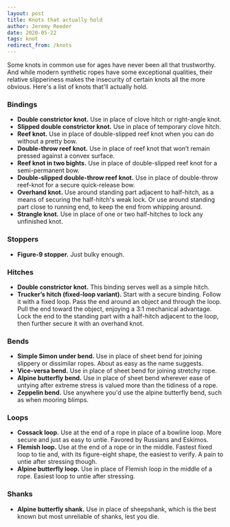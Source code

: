 ```yaml
---
layout: post
title: Knots that actually hold
author: Jeremy Reeder
date: 2020-05-22
tags: knot
redirect_from: /knots
---
```


Some knots in common use for ages have never been all that trustworthy. And
while modern synthetic ropes have some exceptional qualities, their
relative slipperiness makes the insecurity of certain knots all the more
obvious. Here's a list of knots that'll actually hold.

### Bindings
- **Double constrictor knot.** Use in place of clove hitch or right-angle knot.
- **Slipped double constrictor knot.** Use in place of temporary clove hitch.
- **Reef knot.** Use in place of double-slipped reef knot when you can do
  without a pretty bow.
- **Double-throw reef knot.** Use in place of reef knot that won’t remain
  pressed against a convex surface.
- **Reef knot in two bights.** Use in place of double-slipped reef knot for a
  semi-permanent bow.
- **Double-slipped double-throw reef knot.** Use in place of double-throw
  reef-knot for a secure quick-release bow.
- **Overhand knot.** Use around standing part adjacent to half-hitch, as a
  means of securing the half-hitch's weak lock. Or use around standing part
  close to running end, to keep the end from whipping around.
- **Strangle knot.** Use in place of one or two half-hitches to lock any
  unfinished knot.

### Stoppers
- **Figure-9 stopper.** Just bulky enough.

### Hitches
- **Double constrictor knot.** This binding serves well as a simple hitch.
- **Trucker’s hitch (fixed-loop variant).** Start with a secure binding. Follow
  it with a fixed loop. Pass the end around an object and through the loop.
  Pull the end toward the object, enjoying a 3:1 mechanical advantage. Lock the
  end to the standing part with a half-hitch adjacent to the loop, then further
  secure it with an overhand knot.

### Bends
- **Simple Simon under bend.** Use in place of sheet bend for joining slippery
  or dissimilar ropes. About as easy as the name suggests.
- **Vice-versa bend.** Use in place of sheet bend for joining stretchy rope.
- **Alpine butterfly bend.** Use in place of sheet bend wherever ease of
  untying after extreme stress is valued more than the tidiness of a rope.
- **Zeppelin bend.** Use anywhere you'd use the alpine butterfly bend, such as
  when mooring blimps.

### Loops
- **Cossack loop.** Use at the end of a rope in place of a bowline loop. More
  secure and just as easy to untie. Favored by Russians and Eskimos.
- **Flemish loop.** Use at the end of a rope or in the middle. Fastest fixed
  loop to tie and, with its figure-eight shape, the easiest to verify. A pain
  to untie after stressing though.
- **Alpine butterfly loop.** Use in place of Flemish loop in the middle of a
  rope. Easiest loop to untie after stressing.

### Shanks
- **Alpine butterfly shank.** Use in place of sheepshank, which is the best
  known but most unreliable of shanks, lest you die.
